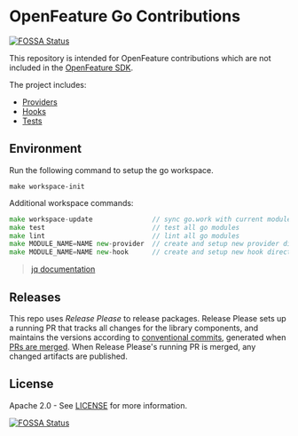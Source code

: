 # OpenFeature Go Contributions
[![FOSSA Status](https://app.fossa.com/api/projects/git%2Bgithub.com%2Fopen-feature%2Fgo-sdk-contrib.svg?type=shield)](https://app.fossa.com/projects/git%2Bgithub.com%2Fopen-feature%2Fgo-sdk-contrib?ref=badge_shield)


This repository is intended for OpenFeature contributions which are not included in the [OpenFeature SDK](https://github.com/open-feature/go-sdk).

The project includes:

- [Providers](./providers)
- [Hooks](./hooks)
- [Tests](./tests)

## Environment

Run the following command to setup the go workspace.

```
make workspace-init
```

Additional workspace commands:

```go
make workspace-update               // sync go.work with current modules
make test                           // test all go modules
make lint                           // lint all go modules
make MODULE_NAME=NAME new-provider  // create and setup new provider directory (requires jq)
make MODULE_NAME=NAME new-hook      // create and setup new hook directory (requires jq)
```
> [jq documentation](https://stedolan.github.io/jq/download/)

## Releases

This repo uses _Release Please_ to release packages. Release Please sets up a running PR that tracks all changes for the library components, and maintains the versions according to [conventional commits](https://www.conventionalcommits.org/en/v1.0.0/), generated when [PRs are merged](https://github.com/amannn/action-semantic-pull-request). When Release Please's running PR is merged, any changed artifacts are published.

## License

Apache 2.0 - See [LICENSE](./LICENSE) for more information.

[![FOSSA Status](https://app.fossa.com/api/projects/git%2Bgithub.com%2Fopen-feature%2Fgo-sdk-contrib.svg?type=large)](https://app.fossa.com/projects/git%2Bgithub.com%2Fopen-feature%2Fgo-sdk-contrib?ref=badge_large)